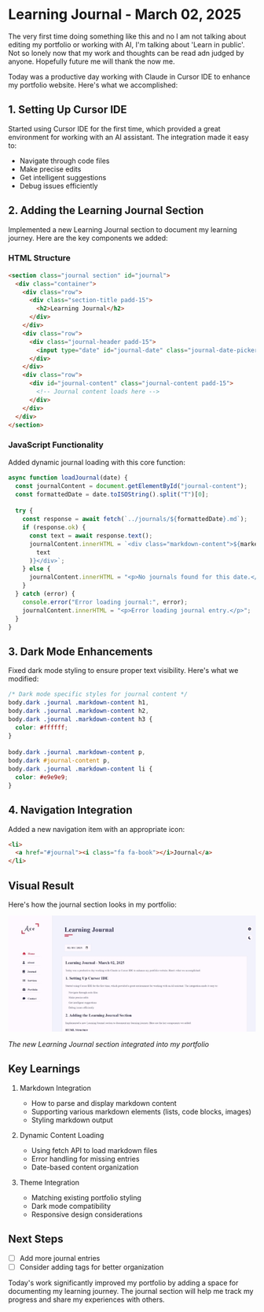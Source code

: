 # Learning Journal - March 02, 2025

The very first time doing something like this and no I am not talking about editing my portfolio or working with AI, I'm talking about 'Learn in public'. Not so lonely now that my work and thoughts can be read adn judged by anyone. Hopefully future me will thank the now me.

Today was a productive day working with Claude in Cursor IDE to enhance my portfolio website. Here's what we accomplished:

## 1. Setting Up Cursor IDE

Started using Cursor IDE for the first time, which provided a great environment for working with an AI assistant. The integration made it easy to:

- Navigate through code files
- Make precise edits
- Get intelligent suggestions
- Debug issues efficiently

## 2. Adding the Learning Journal Section

Implemented a new Learning Journal section to document my learning journey. Here are the key components we added:

### HTML Structure

```html
<section class="journal section" id="journal">
  <div class="container">
    <div class="row">
      <div class="section-title padd-15">
        <h2>Learning Journal</h2>
      </div>
    </div>
    <div class="row">
      <div class="journal-header padd-15">
        <input type="date" id="journal-date" class="journal-date-picker" />
      </div>
    </div>
    <div class="row">
      <div id="journal-content" class="journal-content padd-15">
        <!-- Journal content loads here -->
      </div>
    </div>
  </div>
</section>
```

### JavaScript Functionality

Added dynamic journal loading with this core function:

```javascript
async function loadJournal(date) {
  const journalContent = document.getElementById("journal-content");
  const formattedDate = date.toISOString().split("T")[0];

  try {
    const response = await fetch(`../journals/${formattedDate}.md`);
    if (response.ok) {
      const text = await response.text();
      journalContent.innerHTML = `<div class="markdown-content">${marked.parse(
        text
      )}</div>`;
    } else {
      journalContent.innerHTML = "<p>No journals found for this date.</p>";
    }
  } catch (error) {
    console.error("Error loading journal:", error);
    journalContent.innerHTML = "<p>Error loading journal entry.</p>";
  }
}
```

## 3. Dark Mode Enhancements

Fixed dark mode styling to ensure proper text visibility. Here's what we modified:

```css
/* Dark mode specific styles for journal content */
body.dark .journal .markdown-content h1,
body.dark .journal .markdown-content h2,
body.dark .journal .markdown-content h3 {
  color: #ffffff;
}

body.dark .journal .markdown-content p,
body.dark #journal-content p,
body.dark .journal .markdown-content li {
  color: #e9e9e9;
}
```

## 4. Navigation Integration

Added a new navigation item with an appropriate icon:

```html
<li>
  <a href="#journal"><i class="fa fa-book"></i>Journal</a>
</li>
```

## Visual Result

Here's how the journal section looks in my portfolio:

![Journal Section](/images/journal_sample_02-03-25.jpg)

_The new Learning Journal section integrated into my portfolio_

## Key Learnings

1. Markdown Integration

   - How to parse and display markdown content
   - Supporting various markdown elements (lists, code blocks, images)
   - Styling markdown output

2. Dynamic Content Loading

   - Using fetch API to load markdown files
   - Error handling for missing entries
   - Date-based content organization

3. Theme Integration
   - Matching existing portfolio styling
   - Dark mode compatibility
   - Responsive design considerations

## Next Steps

- [ ] Add more journal entries
- [ ] Consider adding tags for better organization

Today's work significantly improved my portfolio by adding a space for documenting my learning journey. The journal section will help me track my progress and share my experiences with others.
